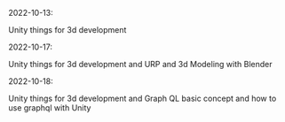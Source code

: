 
2022-10-13:

Unity things for 3d development


2022-10-17:

Unity things for 3d development and URP and 3d Modeling with Blender 

2022-10-18:

Unity things for 3d development and Graph QL basic concept and how to use graphql with Unity 

